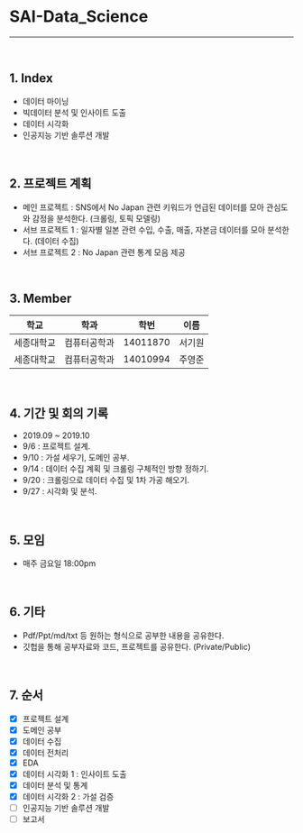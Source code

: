 # SAI-Data_Science

<hr>
<br>

## 1. Index
 - 데이터 마이닝
 - 빅데이터 분석 및 인사이트 도출
 - 데이터 시각화
 - 인공지능 기반 솔루션 개발

<br>

## 2. 프로젝트 계획
 - 메인 프로젝트 : SNS에서 No Japan 관련 키워드가 언급된 데이터를 모아 관심도와 감정을 분석한다. (크롤링, 토픽 모델링)
 - 서브 프로젝트 1 : 일자별 일본 관련 수입, 수출, 매출, 자본금 데이터를 모아 분석한다. (데이터 수집)
 - 서브 프로젝트 2 : No Japan 관련 통계 모음 제공

<br>
 
## 3. Member

| 학교 | 학과 | 학번 | 이름 |
|---|:---:|:---:|:---:|
| 세종대학교 | 컴퓨터공학과 | 14011870 | 서기원 |
| 세종대학교 | 컴퓨터공학과 | 14010994 | 주영준 |

 <br>

## 4. 기간 및 회의 기록
 - 2019.09 ~ 2019.10
 - 9/6 : 프로젝트 설계.
 - 9/10 : 가설 세우기, 도메인 공부.
 - 9/14 : 데이터 수집 계획 및 크롤링 구체적인 방향 정하기.
 - 9/20 : 크롤링으로 데이터 수집 및 1차 가공 해오기.
 - 9/27 : 시각화 및 분석.

<br>
 
## 5. 모임
 - 매주 금요일 18:00pm
 
 <br>
  
## 6. 기타
 - Pdf/Ppt/md/txt 등 원하는 형식으로 공부한 내용을 공유한다.
 - 깃헙을 통해 공부자료와 코드, 프로젝트를 공유한다. (Private/Public)

 <br>

## 7. 순서
 - [X] 프로젝트 설계
 - [X] 도메인 공부
 - [X] 데이터 수집
 - [X] 데이터 전처리
 - [X] EDA
 - [X] 데이터 시각화 1 : 인사이트 도출
 - [X] 데이터 분석 및 통계
 - [X] 데이터 시각화 2 : 가설 검증
 - [ ] 인공지능 기반 솔루션 개발
 - [ ] 보고서 
